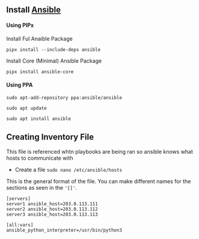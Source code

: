 ## Install [Ansible](https://docs.ansible.com/ansible/latest/installation_guide/intro_installation.html)

#### Using PIPx
Install Ful Anaible Package
```
pipx install --include-deps ansible
```

Install Core (Minimal) Ansible Package
```
pipx install ansible-core
````

#### Using PPA
```
sudo apt-add-repository ppa:ansible/ansible
```
```
sudo apt update
```
```
sudo apt install ansible
```

## Creating Inventory File
This file is referenced whtn playbooks are being ran so ansible knows what hosts to communicate with
- Create a file `sudo nano /etc/ansible/hosts`

This is the general format of the file. You can make different names for the sections as seen in the `'[]'`.
```
[servers]
server1 ansible_host=203.0.113.111
server2 ansible_host=203.0.113.112
server3 ansible_host=203.0.113.113

[all:vars]
ansible_python_interpreter=/usr/bin/python3
```
